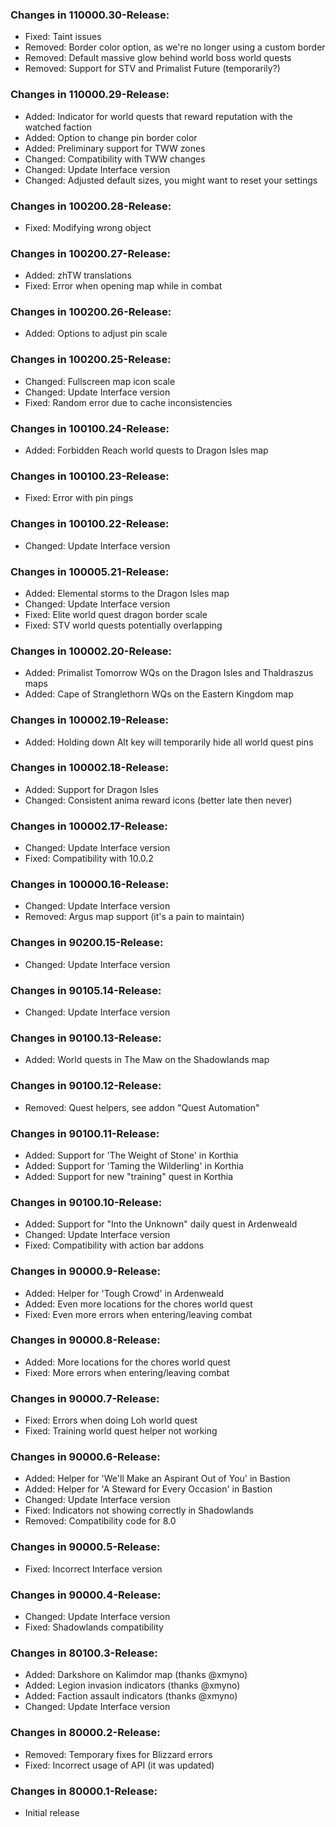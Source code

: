 ### Changes in 110000.30-Release:

- Fixed: Taint issues
- Removed: Border color option, as we're no longer using a custom border
- Removed: Default massive glow behind world boss world quests
- Removed: Support for STV and Primalist Future (temporarily?)

### Changes in 110000.29-Release:

- Added: Indicator for world quests that reward reputation with the watched faction
- Added: Option to change pin border color
- Added: Preliminary support for TWW zones
- Changed: Compatibility with TWW changes
- Changed: Update Interface version
- Changed: Adjusted default sizes, you might want to reset your settings

### Changes in 100200.28-Release:

- Fixed: Modifying wrong object

### Changes in 100200.27-Release:

- Added: zhTW translations
- Fixed: Error when opening map while in combat

### Changes in 100200.26-Release:

- Added: Options to adjust pin scale

### Changes in 100200.25-Release:

- Changed: Fullscreen map icon scale
- Changed: Update Interface version
- Fixed: Random error due to cache inconsistencies

### Changes in 100100.24-Release:

- Added: Forbidden Reach world quests to Dragon Isles map

### Changes in 100100.23-Release:

- Fixed: Error with pin pings

### Changes in 100100.22-Release:

- Changed: Update Interface version

### Changes in 100005.21-Release:

- Added: Elemental storms to the Dragon Isles map
- Changed: Update Interface version
- Fixed: Elite world quest dragon border scale
- Fixed: STV world quests potentially overlapping

### Changes in 100002.20-Release:

- Added: Primalist Tomorrow WQs on the Dragon Isles and Thaldraszus maps
- Added: Cape of Stranglethorn WQs on the Eastern Kingdom map

### Changes in 100002.19-Release:

- Added: Holding down Alt key will temporarily hide all world quest pins

### Changes in 100002.18-Release:

- Added: Support for Dragon Isles
- Changed: Consistent anima reward icons (better late then never)

### Changes in 100002.17-Release:

- Changed: Update Interface version
- Fixed: Compatibility with 10.0.2

### Changes in 100000.16-Release:

- Changed: Update Interface version
- Removed: Argus map support (it's a pain to maintain)

### Changes in 90200.15-Release:

- Changed: Update Interface version

### Changes in 90105.14-Release:

- Changed: Update Interface version

### Changes in 90100.13-Release:

- Added: World quests in The Maw on the Shadowlands map

### Changes in 90100.12-Release:

- Removed: Quest helpers, see addon "Quest Automation"

### Changes in 90100.11-Release:

- Added: Support for 'The Weight of Stone' in Korthia
- Added: Support for 'Taming the Wilderling' in Korthia
- Added: Support for new "training" quest in Korthia

### Changes in 90100.10-Release:

- Added: Support for "Into the Unknown" daily quest in Ardenweald
- Changed: Update Interface version
- Fixed: Compatibility with action bar addons

### Changes in 90000.9-Release:

- Added: Helper for 'Tough Crowd' in Ardenweald
- Added: Even more locations for the chores world quest
- Fixed: Even more errors when entering/leaving combat

### Changes in 90000.8-Release:

- Added: More locations for the chores world quest
- Fixed: More errors when entering/leaving combat

### Changes in 90000.7-Release:

- Fixed: Errors when doing Loh world quest
- Fixed: Training world quest helper not working

### Changes in 90000.6-Release:

- Added: Helper for 'We'll Make an Aspirant Out of You' in Bastion
- Added: Helper for 'A Steward for Every Occasion' in Bastion
- Changed: Update Interface version
- Fixed: Indicators not showing correctly in Shadowlands
- Removed: Compatibility code for 8.0

### Changes in 90000.5-Release:

- Fixed: Incorrect Interface version

### Changes in 90000.4-Release:

- Changed: Update Interface version
- Fixed: Shadowlands compatibility

### Changes in 80100.3-Release:

- Added: Darkshore on Kalimdor map (thanks @xmyno)
- Added: Legion invasion indicators (thanks @xmyno)
- Added: Faction assault indicators (thanks @xmyno)
- Changed: Update Interface version

### Changes in 80000.2-Release:

- Removed: Temporary fixes for Blizzard errors
- Fixed: Incorrect usage of API (it was updated)

### Changes in 80000.1-Release:

- Initial release
